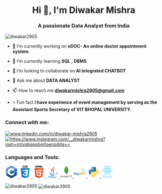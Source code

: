 <h1 align="center">Hi 👋, I'm Diwakar Mishra</h1>
<h3 align="center">A passionate Data Analyst from India</h3>

<p align="left"> <img src="https://komarev.com/ghpvc/?username=diwakar2905&label=Profile%20views&color=0e75b6&style=flat" alt="diwakar2905" /> </p>

- 🔭 I’m currently working on **eDOC- An online doctor appointment system.**

- 🌱 I’m currently learning **SQL , DBMS**

- 👯 I’m looking to collaborate on **AI integrated CHATBOT**

- 💬 Ask me about **DATA ANALYST**

- 📫 How to reach me **diwakarmishra2905@gmail.com**

- ⚡ Fun fact **I have experience of event management by serving as the Assistant Sports Secretary of VIT BHOPAL UNIVERSITY.**

<h3 align="left">Connect with me:</h3>
<p align="left">
<a href="https://linkedin.com/in/www.linkedin.com/in/diwakar-mishra2905" target="blank"><img align="center" src="https://raw.githubusercontent.com/rahuldkjain/github-profile-readme-generator/master/src/images/icons/Social/linked-in-alt.svg" alt="www.linkedin.com/in/diwakar-mishra2905" height="30" width="40" /></a>
<a href="https://instagram.com/https://www.instagram.com/__diwakarmishra?igsh=mtvpbgppbmfoenp4dg==" target="blank"><img align="center" src="https://raw.githubusercontent.com/rahuldkjain/github-profile-readme-generator/master/src/images/icons/Social/instagram.svg" alt="https://www.instagram.com/__diwakarmishra?igsh=mtvpbgppbmfoenp4dg==" height="30" width="40" /></a>
</p>

<h3 align="left">Languages and Tools:</h3>
<p align="left"> <a href="https://www.w3schools.com/cpp/" target="_blank" rel="noreferrer"> <img src="https://raw.githubusercontent.com/devicons/devicon/master/icons/cplusplus/cplusplus-original.svg" alt="cplusplus" width="40" height="40"/> </a> <a href="https://www.w3schools.com/css/" target="_blank" rel="noreferrer"> <img src="https://raw.githubusercontent.com/devicons/devicon/master/icons/css3/css3-original-wordmark.svg" alt="css3" width="40" height="40"/> </a> <a href="https://www.w3.org/html/" target="_blank" rel="noreferrer"> <img src="https://raw.githubusercontent.com/devicons/devicon/master/icons/html5/html5-original-wordmark.svg" alt="html5" width="40" height="40"/> </a> <a href="https://www.java.com" target="_blank" rel="noreferrer"> <img src="https://raw.githubusercontent.com/devicons/devicon/master/icons/java/java-original.svg" alt="java" width="40" height="40"/> </a> <a href="https://www.mongodb.com/" target="_blank" rel="noreferrer"> <img src="https://raw.githubusercontent.com/devicons/devicon/master/icons/mongodb/mongodb-original-wordmark.svg" alt="mongodb" width="40" height="40"/> </a> <a href="https://www.mysql.com/" target="_blank" rel="noreferrer"> <img src="https://raw.githubusercontent.com/devicons/devicon/master/icons/mysql/mysql-original-wordmark.svg" alt="mysql" width="40" height="40"/> </a> <a href="https://www.python.org" target="_blank" rel="noreferrer"> <img src="https://raw.githubusercontent.com/devicons/devicon/master/icons/python/python-original.svg" alt="python" width="40" height="40"/> </a> <a href="https://reactjs.org/" target="_blank" rel="noreferrer"> <img src="https://raw.githubusercontent.com/devicons/devicon/master/icons/react/react-original-wordmark.svg" alt="react" width="40" height="40"/> </a> </p>

<p><img align="left" src="https://github-readme-stats.vercel.app/api/top-langs?username=diwakar2905&show_icons=true&locale=en&layout=compact" alt="diwakar2905" /></p>

<p>&nbsp;<img align="center" src="https://github-readme-stats.vercel.app/api?username=diwakar2905&show_icons=true&locale=en" alt="diwakar2905" /></p>

